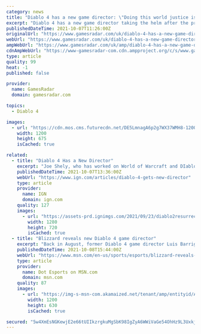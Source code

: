 ```yaml
---
category: news
title: "Diablo 4 has a new game director: \"Doing this world justice is a solemn responsibility\""
excerpt: "Diablo 4 has a new game director taking the helm after the project's previous leader left Blizzard. Joe Shely introduced himself in his new role in the latest quarterly Diablo 4 update, and while his ..."
publishedDateTime: 2021-10-07T11:26:00Z
originalUrl: "https://www.gamesradar.com/uk/diablo-4-has-a-new-game-director-doing-this-world-justice-is-a-solemn-responsibility/"
webUrl: "https://www.gamesradar.com/uk/diablo-4-has-a-new-game-director-doing-this-world-justice-is-a-solemn-responsibility/"
ampWebUrl: "https://www.gamesradar.com/uk/amp/diablo-4-has-a-new-game-director-doing-this-world-justice-is-a-solemn-responsibility/"
cdnAmpWebUrl: "https://www-gamesradar-com.cdn.ampproject.org/c/s/www.gamesradar.com/uk/amp/diablo-4-has-a-new-game-director-doing-this-world-justice-is-a-solemn-responsibility/"
type: article
quality: 99
heat: -1
published: false

provider:
  name: GamesRadar
  domain: gamesradar.com

topics:
  - Diablo 4

images:
  - url: "https://cdn.mos.cms.futurecdn.net/DE5LmnagA6p2g7WX37WMH8-1200-80.jpg"
    width: 1200
    height: 675
    isCached: true

related:
  - title: "Diablo 4 Has a New Director"
    excerpt: "Joe Shely, who has worked on World of Warcraft and DIablo 3, has taken over as director of Diablo 4. In today's Diablo 4 quarterly update, Shely said he is honored to continue the vision of the next ..."
    publishedDateTime: 2021-10-07T13:36:00Z
    webUrl: "https://www.ign.com/articles/diablo-4-gets-new-director"
    type: article
    provider:
      name: IGN
      domain: ign.com
    quality: 127
    images:
      - url: "https://assets-prd.ignimgs.com/2021/09/23/diablo2resurrected-review-blogroll-1632425763245.jpg?width=1280"
        width: 1280
        height: 720
        isCached: true
  - title: "Blizzard reveals new Diablo 4 game director"
    excerpt: "Back in August, former Diablo 4 game director Luis Barriga was let go from Blizzard along with the game’s lead designer, Jesse McCree. In an email to Kotaku, Blizzard confirmed that Barriga and McCree ..."
    publishedDateTime: 2021-10-08T15:44:00Z
    webUrl: "https://www.msn.com/en-us/sports/esports/blizzard-reveals-new-diablo-4-game-director/ar-AAPicqX"
    type: article
    provider:
      name: Dot Esports on MSN.com
      domain: msn.com
    quality: 87
    images:
      - url: "https://img-s-msn-com.akamaized.net/tenant/amp/entityid/AAPiaUJ.img?h=630&w=1200&m=6&q=60&o=t&l=f&f=jpg&x=401&y=239"
        width: 1200
        height: 630
        isCached: true

secured: "5w4XmEsNGKewjE2e66tUIIkzrgkuMgSbK98IgZyA6WWiVaGe54OhHz9L3UxkjfuddCTNUpFyLPbdaWPc5San9dTp0SXVuEtXb3b0O6ZA2R6nVbzcUKcE6soUL4zRTNWK5HxPzHN4rETCLKqO15zuQpnaJIHavmKf6P2gr1EOZhZf/6nJUoL01pU7Rq91RMdQcv/ZsnoGSzu+uZVTSp90cipF1JOKTmdNA97XYdtk3cAK7REeEaflyZjujRQAbCuj+Iid2MdbYZrM4CU783aIRwCLRkyyMj2Oohavs47gaOqXPoWAE/yH0ZHSq1W+LVeRWsKhiyrdq0UeQ6exiw7VucVNJJywc1D1kogyjnsp+XA=;jGMgDn+rXydgYwsCgRsNUg=="
---
```


